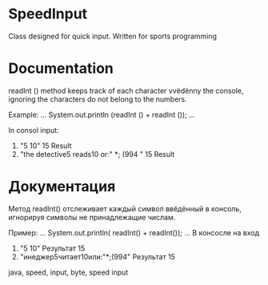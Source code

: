 # SpeedInput



Class designed for quick input.
Written for sports programming

# Documentation

readInt () method keeps track of each character vvёdёnny the console, ignoring the characters do not belong to the numbers.

Example:
...
System.out.println (readInt () + readInt ());
...

In сonsol input:

1) "5 10"
15 Result
2) "the detective5 reads10 or:" *; (994 "
15 Result

# Документация
Метод readInt() отслеживает каждый символ ввёдённый в консоль, игнорируя символы не принадлежащие числам. 

Пример: 
  ...
 System.out.println( readInt() + readInt());
 ...
  В консосле на вход
1) "5 10"
Результат 15
2) "инеджер5читает10или:"*;(994"
Результат 15
  
java, speed, input, byte, speed input
